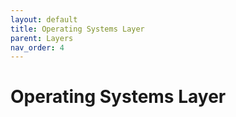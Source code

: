 ```yaml
---
layout: default
title: Operating Systems Layer
parent: Layers
nav_order: 4
---
```


# Operating Systems Layer

